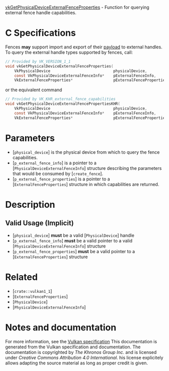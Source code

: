 [vkGetPhysicalDeviceExternalFenceProperties](https://www.khronos.org/registry/vulkan/specs/1.3-extensions/man/html/vkGetPhysicalDeviceExternalFenceProperties.html) - Function for querying external fence handle capabilities.

# C Specifications
Fences  **may**  support import and export of their
[payload](https://www.khronos.org/registry/vulkan/specs/1.3-extensions/html/vkspec.html#synchronization-fences-payloads) to external handles.
To query the external handle types supported by fences, call:
```c
// Provided by VK_VERSION_1_1
void vkGetPhysicalDeviceExternalFenceProperties(
    VkPhysicalDevice                            physicalDevice,
    const VkPhysicalDeviceExternalFenceInfo*    pExternalFenceInfo,
    VkExternalFenceProperties*                  pExternalFenceProperties);
```
or the equivalent command
```c
// Provided by VK_KHR_external_fence_capabilities
void vkGetPhysicalDeviceExternalFencePropertiesKHR(
    VkPhysicalDevice                            physicalDevice,
    const VkPhysicalDeviceExternalFenceInfo*    pExternalFenceInfo,
    VkExternalFenceProperties*                  pExternalFenceProperties);
```

# Parameters
- [`physical_device`] is the physical device from which to query the fence capabilities.
- [`p_external_fence_info`] is a pointer to a [`PhysicalDeviceExternalFenceInfo`] structure describing the parameters that would be consumed by [`create_fence`].
- [`p_external_fence_properties`] is a pointer to a [`ExternalFenceProperties`] structure in which capabilities are returned.

# Description
## Valid Usage (Implicit)
-  [`physical_device`] **must**  be a valid [`PhysicalDevice`] handle
-  [`p_external_fence_info`] **must**  be a valid pointer to a valid [`PhysicalDeviceExternalFenceInfo`] structure
-  [`p_external_fence_properties`] **must**  be a valid pointer to a [`ExternalFenceProperties`] structure

# Related
- [`crate::vulkan1_1`]
- [`ExternalFenceProperties`]
- [`PhysicalDevice`]
- [`PhysicalDeviceExternalFenceInfo`]

# Notes and documentation
For more information, see the [Vulkan specification](https://www.khronos.org/registry/vulkan/specs/1.3-extensions/html/vkspec.html)
This documentation is generated from the Vulkan specification and documentation.
The documentation is copyrighted by *The Khronos Group Inc.* and is licensed under *Creative Commons Attribution 4.0 International*.
his license explicitely allows adapting the source material as long as proper credit is given.
        